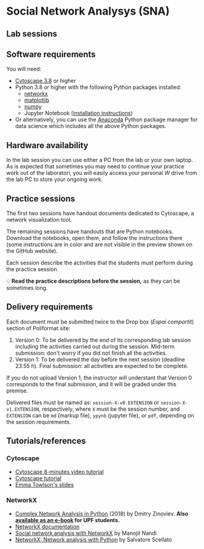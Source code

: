 # Social Network Analysys (SNA)

## Lab sessions

## Software requirements

You will need:

* [Cytoscape 3.8](https://cytoscape.org/download.html) or higher
* Python 3.8 or higher with the following Python packages installed:
   * [networkx](https://networkx.github.io/)
   * [matplotlib](https://matplotlib.org/)
   * [numpy](https://numpy.org/)
   * Jupyter Notebook ([installation instructions](https://jupyter.org/install.html))
* Or alternatively, you can use the [Anaconda](https://www.anaconda.com/products/individual) Python package manager for data science which includes all the above Python packages.

## Hardware availability

In the lab session you can use either a PC from the lab or your own laptop. As is expected that sometimes you may need to continue your practice work out of the laboratori, you will easily access your personal *W* drive from the lab PC to store your ongoing work.

## Practice sessions

The first two sessions have handout documents dedicated to Cytoscape, a network visualization tool.

The remaining sessions have handouts that are Python notebooks. Download the notebooks, open them, and follow the instructions there (some instructions are in color and are not visible in the preview shown on the GitHub website). 

Each session describe the activities that the students must perform during the practice session.

:bulb: **Read the practice descriptions before the session,** as they can be sometimes long.

## Delivery requirements

Each document must be submitted twice to the Drop box (*Espai compartit*) section of Poliformat site:

1. Version 0: To be delivered by the end of its corresponding lab session including the activities carried out during the session. Mid-term submission: don't worry if you did not finish all the activities.
2. Version 1: To be delivered the day before the next session (deadline 23:55 h). Final submission: all activities are expected to be complete.

If you do not upload Version 1, the instructor will understant that Version 0 corresponds to the final submission, and it will be graded under this premise.

Delivered files must be named as: `session-X-v0.EXTENSION` or `session-X-v1.EXTENSION`, respectively, where `X` must be the session number, and `EXTENSION` can be `md` (markup file), `ypynb` (jupyter file), or `pdf`, depending on the session requirements.

## Tutorials/references

### Cytoscape

* [Cytoscape 8-minutes video tutorial](https://www.youtube.com/watch?v=iGpxX0Kd4Z0&list=PLFQS98nmv__wFmmSDePx9FtQ2TFRS6wdR)
* [Cytoscape tutorial](https://github.com/cytoscape/cytoscape-tutorials/wiki)
* [Emma Towlson's slides](https://www.dropbox.com/s/37zleq3ynw6e0n6/Cytoscape_2017.pdf?dl=0)

### NetworkX

* [Complex Network Analysis in Python](https://www.amazon.com/gp/product/1680502697/) (2018) by Dmitry Zinoviev. **Also [available as an e-book](https://upfinder.upf.edu/iii/encore/record/C__Rb1557007?lang=cat) for UPF students.**
* [NetworkX documentation](https://networkx.github.io/)
* [Social network analysis with NetworkX](https://blog.dominodatalab.com/social-network-analysis-with-networkx/) by Manojit Nandi
* [NetworkX: Network analysis with Python](https://www.cl.cam.ac.uk/~cm542/teaching/2010/stna-pdfs/stna-lecture8.pdf) by Salvatore Scellato
